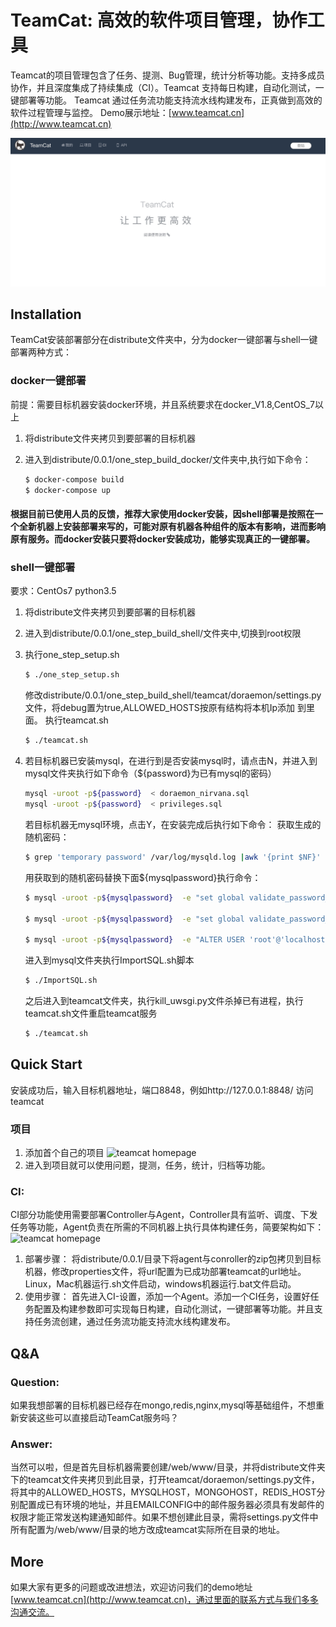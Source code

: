 # TeamCat: 高效的软件项目管理，协作工具

Teamcat的项目管理包含了任务、提测、Bug管理，统计分析等功能。支持多成员协作，并且深度集成了持续集成（CI）。Teamcat 支持每日构建，自动化测试，一键部署等功能。 Teamcat 通过任务流功能支持流水线构建发布，正真做到高效的软件过程管理与监控。
Demo展示地址：[www.teamcat.cn](http://www.teamcat.cn)

![teamcat homepage](screenshots/Teamcat_homepage.jpg)


## Installation

TeamCat安装部署部分在distribute文件夹中，分为docker一键部署与shell一键部署两种方式：

### docker一键部署

前提：需要目标机器安装docker环境，并且系统要求在docker_V1.8,CentOS_7以上
1. 将distribute文件夹拷贝到要部署的目标机器
2. 进入到distribute/0.0.1/one_step_build_docker/文件夹中,执行如下命令：
 
   ```sh
   $ docker-compose build
   $ docker-compose up
   ```
#### 根据目前已使用人员的反馈，推荐大家使用docker安装，因shell部署是按照在一个全新机器上安装部署来写的，可能对原有机器各种组件的版本有影响，进而影响原有服务。而docker安装只要将docker安装成功，能够实现真正的一键部署。

### shell一键部署

要求：CentOs7  python3.5
1. 将distribute文件夹拷贝到要部署的目标机器
2. 进入到distribute/0.0.1/one_step_build_shell/文件夹中,切换到root权限
3. 执行one_step_setup.sh

   ```sh
   $ ./one_step_setup.sh
   ```
   修改distribute/0.0.1/one_step_build_shell/teamcat/doraemon/settings.py文件，将debug置为true,ALLOWED_HOSTS按原有结构将本机Ip添加 到里面。
   执行teamcat.sh
   
   ```sh
   $ ./teamcat.sh
   ```
4. 若目标机器已安装mysql，在进行到是否安装mysql时，请点击N，并进入到mysql文件夹执行如下命令（${password}为已有mysql的密码）

   ```sh
   mysql -uroot -p${password}  < doraemon_nirvana.sql
   mysql -uroot -p${password}  < privileges.sql
   ```
   若目标机器无mysql环境，点击Y，在安装完成后执行如下命令：
   获取生成的随机密码：
   ```sh
   $ grep 'temporary password' /var/log/mysqld.log |awk '{print $NF}'
   ```
   用获取到的随机密码替换下面${mysqlpassword}执行命令：
   ```sh
   $ mysql -uroot -p${mysqlpassword}  -e "set global validate_password_policy=0"

   $ mysql -uroot -p${mysqlpassword}  -e "set global validate_password_length=6"

   $ mysql -uroot -p${mysqlpassword}  -e "ALTER USER 'root'@'localhost' IDENTIFIED BYY '123456'"
   ```
   进入到mysql文件夹执行ImportSQL.sh脚本
   ```sh
   $ ./ImportSQL.sh

   ```
   之后进入到teamcat文件夹，执行kill_uwsgi.py文件杀掉已有进程，执行teamcat.sh文件重启teamcat服务
    ```sh
   $ ./teamcat.sh

   ```

## Quick Start

   安装成功后，输入目标机器地址，端口8848，例如http://127.0.0.1:8848/ 访问teamcat
### 项目
1. 添加首个自己的项目
![teamcat homepage](screenshots/Teamcat_program.jpg)
2. 进入到项目就可以使用问题，提测，任务，统计，归档等功能。
### CI:
   CI部分功能使用需要部署Controller与Agent，Controller具有监听、调度、下发任务等功能，Agent负责在所需的不同机器上执行具体构建任务，简要架构如下：
![teamcat homepage](screenshots/Teamcat_CI.jpg)
1. 部署步骤：
   将distribute/0.0.1/目录下将agent与conroller的zip包拷贝到目标机器，修改properties文件，将url配置为已成功部署teamcat的url地址。Linux，Mac机器运行.sh文件启动，windows机器运行.bat文件启动。
2. 使用步骤：
   首先进入CI-设置，添加一个Agent。添加一个CI任务，设置好任务配置及构建参数即可实现每日构建，自动化测试，一键部署等功能。并且支持任务流创建，通过任务流功能支持流水线构建发布。

## Q&A
### Question:
如果我想部署的目标机器已经存在mongo,redis,nginx,mysql等基础组件，不想重新安装这些可以直接启动TeamCat服务吗？

### Answer:
当然可以啦，但是首先目标机器需要创建/web/www/目录，并将distribute文件夹下的teamcat文件夹拷贝到此目录，打开teamcat/doraemon/settings.py文件，将其中的ALLOWED_HOSTS，MYSQLHOST，MONGOHOST，REDIS_HOST分别配置成已有环境的地址，并且EMAILCONFIG中的邮件服务器必须具有发邮件的权限才能正常发送构建通知邮件。如果不想创建此目录，需将settings.py文件中所有配置为/web/www/目录的地方改成teamcat实际所在目录的地址。

## More

如果大家有更多的问题或改进想法，欢迎访问我们的demo地址[www.teamcat.cn](http://www.teamcat.cn)，通过里面的联系方式与我们多多沟通交流。

